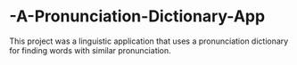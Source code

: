 # -A-Pronunciation-Dictionary-App
This project was a linguistic application that uses a pronunciation dictionary for finding words with similar pronunciation.
